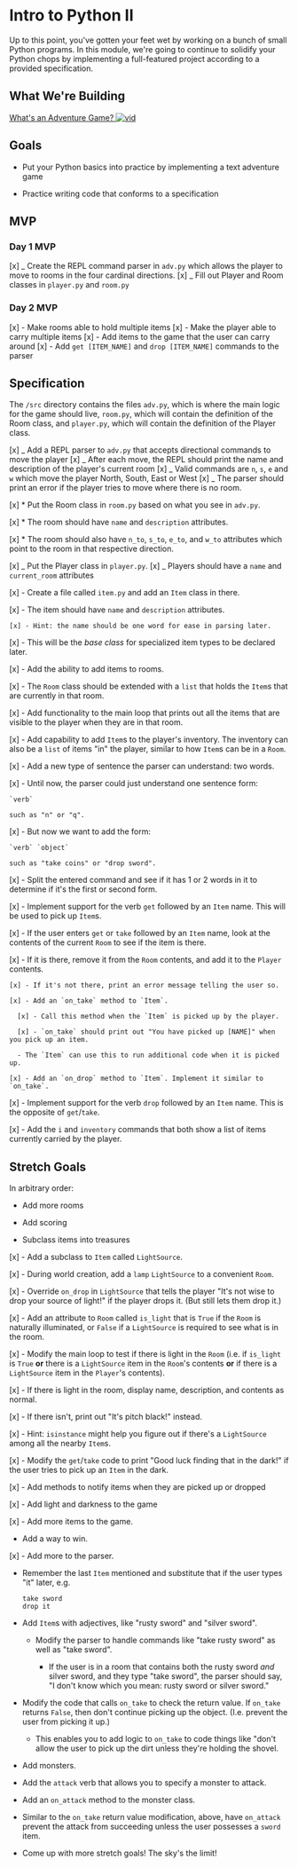 # Intro to Python II

Up to this point, you've gotten your feet wet by working on a bunch of small Python programs. In this module, we're going to continue to solidify your Python chops by implementing a full-featured project according to a provided specification.

## What We're Building

[What's an Adventure Game? ![vid](https://tk-assets.lambdaschool.com/7928cdb4-b8a3-45a6-b231-5b9d1fc1e002_ScreenShot2019-03-22at5.47.28PM.png)](https://youtu.be/WaZccFqJUT8)

## Goals

- Put your Python basics into practice by implementing a text adventure game

- Practice writing code that conforms to a specification

## MVP

### Day 1 MVP

[x] _ Create the REPL command parser in `adv.py` which allows the player to move to rooms
in the four cardinal directions.
[x] _ Fill out Player and Room classes in `player.py` and `room.py`

### Day 2 MVP

[x] - Make rooms able to hold multiple items
[x] - Make the player able to carry multiple items
[x] - Add items to the game that the user can carry around
[x] - Add `get [ITEM_NAME]` and `drop [ITEM_NAME]` commands to the parser

## Specification

The `/src` directory contains the files `adv.py`, which is where the main logic for the game should live, `room.py`, which will contain the definition of the Room class, and `player.py`, which will contain the definition of the Player class.

[x] _ Add a REPL parser to `adv.py` that accepts directional commands to move the player
[x] _ After each move, the REPL should print the name and description of the player's current room
[x] _ Valid commands are `n`, `s`, `e` and `w` which move the player North, South, East or West
[x] _ The parser should print an error if the player tries to move where there is no room.

[x] \* Put the Room class in `room.py` based on what you see in `adv.py`.

[x] \* The room should have `name` and `description` attributes.

[x] \* The room should also have `n_to`, `s_to`, `e_to`, and `w_to` attributes
which point to the room in that respective direction.

[x] _ Put the Player class in `player.py`.
[x] _ Players should have a `name` and `current_room` attributes

[x] - Create a file called `item.py` and add an `Item` class in there.

[x] - The item should have `name` and `description` attributes.

    [x] - Hint: the name should be one word for ease in parsing later.

[x] - This will be the _base class_ for specialized item types to be declared
later.

[x] - Add the ability to add items to rooms.

[x] - The `Room` class should be extended with a `list` that holds the `Item`s
that are currently in that room.

[x] - Add functionality to the main loop that prints out all the items that are
visible to the player when they are in that room.

[x] - Add capability to add `Item`s to the player's inventory. The inventory can
also be a `list` of items "in" the player, similar to how `Item`s can be in a
`Room`.

[x] - Add a new type of sentence the parser can understand: two words.

[x] - Until now, the parser could just understand one sentence form:

    `verb`

    such as "n" or "q".

[x] - But now we want to add the form:

    `verb` `object`

    such as "take coins" or "drop sword".

[x] - Split the entered command and see if it has 1 or 2 words in it to determine
if it's the first or second form.

[x] - Implement support for the verb `get` followed by an `Item` name. This will be
used to pick up `Item`s.

[x] - If the user enters `get` or `take` followed by an `Item` name, look at the
contents of the current `Room` to see if the item is there.

[x] - If it is there, remove it from the `Room` contents, and add it to the
`Player` contents.

    [x] - If it's not there, print an error message telling the user so.

    [x] - Add an `on_take` method to `Item`.

      [x] - Call this method when the `Item` is picked up by the player.

      [x] - `on_take` should print out "You have picked up [NAME]" when you pick up an item.

      - The `Item` can use this to run additional code when it is picked up.

    [x] - Add an `on_drop` method to `Item`. Implement it similar to `on_take`.

[x] - Implement support for the verb `drop` followed by an `Item` name. This is the
opposite of `get`/`take`.

[x] - Add the `i` and `inventory` commands that both show a list of items currently
carried by the player.

## Stretch Goals

In arbitrary order:

- Add more rooms

- Add scoring

- Subclass items into treasures

[x] - Add a subclass to `Item` called `LightSource`.

[x] - During world creation, add a `lamp` `LightSource` to a convenient `Room`.

[x] - Override `on_drop` in `LightSource` that tells the player "It's not wise to
drop your source of light!" if the player drops it. (But still lets them drop
it.)

[x] - Add an attribute to `Room` called `is_light` that is `True` if the `Room` is
naturally illuminated, or `False` if a `LightSource` is required to see what
is in the room.

[x] - Modify the main loop to test if there is light in the `Room` (i.e. if
`is_light` is `True` **or** there is a `LightSource` item in the `Room`'s
contents **or** if there is a `LightSource` item in the `Player`'s contents).

[x] - If there is light in the room, display name, description, and contents as
normal.

[x] - If there isn't, print out "It's pitch black!" instead.

[x] - Hint: `isinstance` might help you figure out if there's a `LightSource`
among all the nearby `Item`s.

[x] - Modify the `get`/`take` code to print "Good luck finding that in the dark!" if
the user tries to pick up an `Item` in the dark.

[x] - Add methods to notify items when they are picked up or dropped

[x] - Add light and darkness to the game

[x] - Add more items to the game.

- Add a way to win.

[x] - Add more to the parser.

- Remember the last `Item` mentioned and substitute that if the user types
  "it" later, e.g.

  ```
  take sword
  drop it
  ```

- Add `Item`s with adjectives, like "rusty sword" and "silver sword".

  - Modify the parser to handle commands like "take rusty sword" as well as
    "take sword".

    - If the user is in a room that contains both the rusty sword _and_ silver
      sword, and they type "take sword", the parser should say, "I don't know
      which you mean: rusty sword or silver sword."

- Modify the code that calls `on_take` to check the return value. If `on_take`
  returns `False`, then don't continue picking up the object. (I.e. prevent the
  user from picking it up.)

  - This enables you to add logic to `on_take` to code things like "don't allow
    the user to pick up the dirt unless they're holding the shovel.

- Add monsters.

- Add the `attack` verb that allows you to specify a monster to attack.

- Add an `on_attack` method to the monster class.

- Similar to the `on_take` return value modification, above, have `on_attack`
  prevent the attack from succeeding unless the user possesses a `sword` item.

- Come up with more stretch goals! The sky's the limit!
